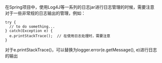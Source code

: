 在Spring项目中，使用Log4J等一系列的日志jar进行日志管理的时候，需要注意对于一些非常规的日志输出的管理，例如：
```
try {
  // to do something...
} catch(Exception e) {
  e.printStackTrace();  // 在使用日志处理时，需要注意
}
```
对于e.printStackTrace()，可以替换为logger.error(e.getMessage(), e)进行日志的输出
